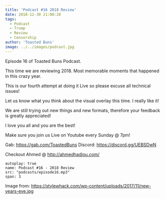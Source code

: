 ```yaml
---
title: 'Podcast #16 2018 Review'
date: 2018-12-30 21:00:28
tags:
  - Podcast
  - Trump
  - Review
  - Censorship
author: 'Toasted Buns'
image: ../../images/podcast.jpg
---
```


Episode 16 of Toasted Buns Podcast.

This time we are reviewing 2018. Most memorable moments that happened in this crazy year.

This is our fourth attempt at doing it Live so please excuse all technical issues!

Let us know what you think about the visual overlay this time. I really like it!

We are still trying out new things and new formats, therefore your feedback is greatly appreciated!

I love you all and you are the best!

Make sure you join us Live on Youtube every Sunday @ 7pm!

Gab: https://gab.com/ToastedBuns
Discord: https://discord.gg/UEBSDwN

<script async src="//pagead2.googlesyndication.com/pagead/js/adsbygoogle.js"></script><ins class="adsbygoogle" style="display:block; text-align:center;"  data-ad-layout="in-article"  data-ad-format="fluid"  data-ad-client="ca-pub-2164900147810573"  data-ad-slot="8817307412"></ins><script>(adsbygoogle = window.adsbygoogle || []).push({});</script>

Checkout Ahmed @ http://ahmedhadjou.com/

```audio
autoplay: true
name: Podcast #16 - 2018 Review
src: "podcasts/episode16.mp3"
span: 3
```

Image from:
https://stylewhack.com/wp-content/uploads/2017/11/new-years-eve.jpg
